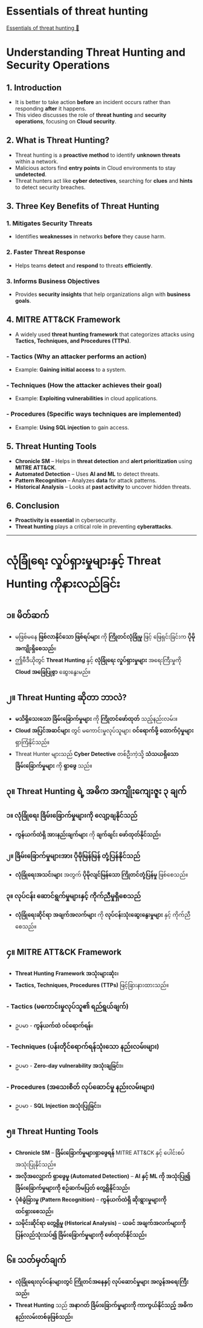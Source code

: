 # Essentials of threat hunting

[Essentials of threat hunting 🔗](https://www.coursera.org/learn/detect-respond-and-recover-from-cloud-cybersecurity-attacks/lecture/mLtiP/essentials-of-threat-hunting)

# Understanding Threat Hunting and Security Operations

## 1. Introduction

- It is better to take action **before** an incident occurs rather than responding **after** it happens.
- This video discusses the role of **threat hunting** and **security operations**, focusing on **Cloud security**.

## 2. What is Threat Hunting?

- Threat hunting is a **proactive method** to identify **unknown threats** within a network.
- Malicious actors find **entry points** in Cloud environments to stay **undetected**.
- Threat hunters act like **cyber detectives**, searching for **clues** and **hints** to detect security breaches.

## 3. Three Key Benefits of Threat Hunting

### 1. Mitigates Security Threats

- Identifies **weaknesses** in networks **before** they cause harm.

### 2. Faster Threat Response

- Helps teams **detect** and **respond** to threats **efficiently**.

### 3. Informs Business Objectives

- Provides **security insights** that help organizations align with **business goals**.

## 4. MITRE ATT&CK Framework

- A widely used **threat hunting framework** that categorizes attacks using **Tactics, Techniques, and Procedures (TTPs)**.

### - **Tactics** (Why an attacker performs an action)

- Example: **Gaining initial access** to a system.

### - **Techniques** (How the attacker achieves their goal)

- Example: **Exploiting vulnerabilities** in cloud applications.

### - **Procedures** (Specific ways techniques are implemented)

- Example: **Using SQL injection** to gain access.

## 5. Threat Hunting Tools

- **Chronicle SM** – Helps in **threat detection** and **alert prioritization** using **MITRE ATT&CK**.
- **Automated Detection** – Uses **AI and ML** to detect threats.
- **Pattern Recognition** – Analyzes **data** for attack patterns.
- **Historical Analysis** – Looks at **past activity** to uncover hidden threats.

## 6. Conclusion

- **Proactivity is essential** in cybersecurity.
- **Threat hunting** plays a critical role in preventing **cyberattacks**.

---

# လုံခြုံရေး လှုပ်ရှားမှုများနှင့် Threat Hunting ကိုနားလည်ခြင်း

## ၁။ မိတ်ဆက်

- မဖြစ်မနေ **ဖြစ်လာနိုင်သော ဖြစ်ရပ်များ** ကို **ကြိုတင်လုံခြုံမှု** ဖြင့် ဖြေရှင်းခြင်းက **ပိုမိုအကျိုးရှိစေသည်**။
- ဤဗီဒီယိုတွင် **Threat Hunting** နှင့် **လုံခြုံရေး လှုပ်ရှားမှုများ** အရေးကြီးမှုကို **Cloud အခြေပြုစွာ** ဆွေးနွေးမည်။

## ၂။ Threat Hunting ဆိုတာ ဘာလဲ?

- **မသိရှိသေးသော ခြိမ်းခြောက်မှုများ** ကို **ကြိုတင်ဖော်ထုတ်** သည့်နည်းလမ်း။
- **Cloud အပြင်အဆင်များ** တွင် မကောင်းမှုလုပ်သူများ **ဝင်ရောက်ဖို့** **ထောက်ပံ့မှုများ** ရှာကြံနိုင်သည်။
- Threat Hunter များသည် **Cyber Detective** တစ်ဦးကဲ့သို့ **သံသယရှိသော ခြိမ်းခြောက်မှုများ** ကို **ရှာဖွေ** သည်။

## ၃။ Threat Hunting ရဲ့ အဓိက အကျိုးကျေးဇူး ၃ ချက်

### ၁။ လုံခြုံရေး ခြိမ်းခြောက်မှုများကို လျော့ချနိုင်သည်

- **ကွန်ယက်ထဲရှိ အားနည်းချက်များ** ကို **ချက်ချင်း ဖော်ထုတ်နိုင်သည်**။

### ၂။ ခြိမ်းခြောက်မှုများအား ပိုမိုမြန်မြန် တုံ့ပြန်နိုင်သည်

- **လုံခြုံရေးအသင်းများ** အတွက် **ပိုမိုလျင်မြန်သော ကြိုတင်တုံ့ပြန်မှု** ဖြစ်စေသည်။

### ၃။ လုပ်ငန်း ဆောင်ရွက်မှုများနှင့် ကိုက်ညီမှုရှိစေသည်

- **လုံခြုံရေးဆိုင်ရာ အချက်အလက်များ** ကို **လုပ်ငန်းသုံးဆွေးနွေးမှုများ** နှင့် ကိုက်ညီစေသည်။

## ၄။ MITRE ATT&CK Framework

- **Threat Hunting** **Framework အသုံးများဆုံး**။
- **Tactics, Techniques, Procedures (TTPs)** ဖြင့်ခြားနားထားသည်။

### - **Tactics (မကောင်းမှုလုပ်သူ၏ ရည်ရွယ်ချက်)**

- ဥပမာ - **ကွန်ယက်ထဲ ဝင်ရောက်ရန်**။

### - **Techniques (ပန်းတိုင်ရောက်ရန်သုံးသော နည်းလမ်းများ)**

- ဥပမာ - **Zero-day vulnerability အသုံးချခြင်း**။

### - **Procedures (အသေးစိတ် လုပ်ဆောင်မှု နည်းလမ်းများ)**

- ဥပမာ - **SQL Injection အသုံးပြုခြင်း**။

## ၅။ Threat Hunting Tools

- **Chronicle SM** – **ခြိမ်းခြောက်မှုများရှာဖွေရန်** MITRE ATT&CK နှင့် ပေါင်းစပ်အသုံးပြုနိုင်သည်။
- **အလိုအလျှောက် ရှာဖွေမှု (Automated Detection)** – **AI နှင့် ML ကို အသုံးပြု၍** **ခြိမ်းခြောက်မှုများကို စဉ်ဆက်မပြတ် တွေ့ရှိနိုင်သည်**။
- **ပုံစံခွဲခြားမှု (Pattern Recognition)** – **ကွန်ယက်ထဲရှိ ဆိုးရွားမှုများကို ထင်ရှားစေသည်**။
- **သမိုင်းဆိုင်ရာ တွေ့ရှိမှု (Historical Analysis)** – **ယခင် အချက်အလက်များကို ပြန်လည်သုံးသပ်၍ ခြိမ်းခြောက်မှုများကို ဖော်ထုတ်နိုင်သည်**။

## ၆။ သတ်မှတ်ချက်

- **လုံခြုံရေးလုပ်ငန်းများတွင်** **ကြိုတင်အနေနှင့် လုပ်ဆောင်မှုများ အလွန်အရေးကြီးသည်**။
- **Threat Hunting** သည် **အနာဂတ် ခြိမ်းခြောက်မှုများကို ကာကွယ်နိုင်သည့်** **အဓိကနည်းလမ်းတစ်ခုဖြစ်သည်**။

